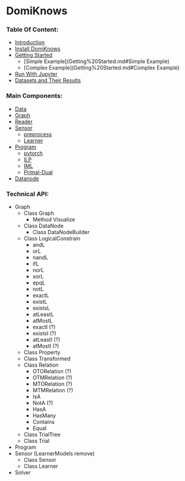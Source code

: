 # DomiKnows

### Table Of Content:

- [Introduction](introduction.md)
- [Install DomiKnows](Install%20DomiKnows.md)
- [Getting Started](Getting%20Started.md)
  - [Simple Example](Getting%20Started.md#Simple Example)
  - [Complex Example](Getting%20Started.md#Complex Example)
- [Run With Jupyter](Run%20With%20Jupyter.md)
- [Datasets and Their Results](Datasets%20and%20Their%20Results.md)



### Main Components:

- [Data]()
- [Graph]()
- [Reader]()
- [Sensor]()
  - [preprocess]()
  - [Learner]()
- [Program]()
  - [pytorch]()
  - [ILP]()
  - [IML]()
  - [Primal-Dual]()
- [Datanode]()



### Technical API:

- Graph
  - Class Graph
    - Method Visualize
  - Class DataNode
    - Class DataNodeBuilder
  - Class LogicalConstrain
    - andL
    - orL
    - nandL
    - ifL
    - norL
    - xorL
    - epqL
    - notL
    - exactL
    - existL
    - existsL
    - atLeastL
    - atMostL
    - exactI (?)
    - existsI (?)
    - atLeastI (?)
    - atMostI (?)
  - Class Property
  - Class Transformed
  - Class Relation
    - OTORelation (?)
    - OTMRelation (?)
    - MTORelation (?)
    - MTMRelation (?)
    - IsA
    - NotA (?)
    - HasA
    - HasMany
    - Contains
    - Equal
  - Class TrialTree
  - Class Trial
- Program
- Sensor (LearnerModels remove)
  - Class Sensor
  - Class Learner
- Solver

